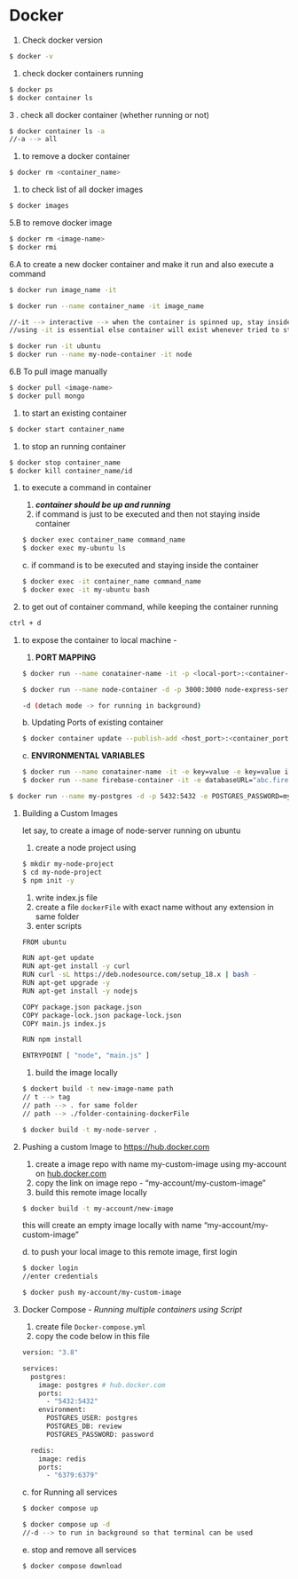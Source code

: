 # Docker

1. Check docker version

```bash
$ docker -v
```

1. check docker containers running

```bash
$ docker ps
$ docker container ls
```

3 . check all docker container (whether running or not)

```bash
$ docker container ls -a
//-a --> all
```

1. to remove a docker container

```bash
$ docker rm <container_name>
```

1. to check list of all docker images

```bash
$ docker images
```

5.B   to remove docker image 

```bash
$ docker rm <image-name>
$ docker rmi
```

6.A to create a new docker container and make it run and also execute a command

```bash
$ docker run image_name -it

$ docker run --name container_name -it image_name

//-it --> interactive --> when the container is spinned up, stay inside it
//using -it is essential else container will exist whenever tried to start

$ docker run -it ubuntu
$ docker run --name my-node-container -it node
```

6.B To pull image manually

```bash
$ docker pull <image-name>
$ docker pull mongo
```

1. to start  an existing container

```bash
$ docker start container_name
```

1. to stop an running container

```bash
$ docker stop container_name
$ docker kill container_name/id
```

1. to execute a command in container
    1. ***container should be up and running***
    2. if command is just to be executed and then not staying inside container
    
    ```bash
    $ docker exec container_name command_name
    $ docker exec my-ubuntu ls
    ```
    
    c. if command is to be executed and staying inside the container
    
    ```bash
    $ docker exec -it container_name command_name
    $ docker exec -it my-ubuntu bash
    ```
    
2. to  get out of container command, while keeping the container running

```bash
ctrl + d
```

1. to expose the container to local machine - 
    1. **PORT MAPPING**
    
    ```bash
    $ docker run --name conatainer-name -it -p <local-port>:<container-port> image-namge
    
    $ docker run --name node-container -d -p 3000:3000 node-express-server
    
    -d (detach mode -> for running in background)
    ```
    
    b. Updating Ports of existing container
    
    ```bash
    $ docker container update --publish-add <host_port>:<container_port> container_name_or_id
    
    ```
    
    c. **ENVIRONMENTAL VARIABLES**
    
    ```bash
    $ docker run --name conatainer-name -it -e key=value -e key=value image-namge
    $ docker run --name firebase-container -it -e databaseURL="abc.firebasedatabase.app" firebase
    ```
    

```bash
$ docker run --name my-postgres -d -p 5432:5432 -e POSTGRES_PASSWORD=mysecretpassword postgres
```

1. Building a Custom Images
    
    let say, to create a image of node-server running on ubuntu
    
    1. create a node project using
    
    ```bash
    $ mkdir my-node-project
    $ cd my-node-project
    $ npm init -y
    ```
    
    1. write index.js file
    2. create a file `dockerFile`  with exact name without any extension in same folder
    3. enter scripts
    
    ```bash
    FROM ubuntu
    
    RUN apt-get update
    RUN apt-get install -y curl
    RUN curl -sL https://deb.nodesource.com/setup_18.x | bash -
    RUN apt-get upgrade -y
    RUN apt-get install -y nodejs
    
    COPY package.json package.json
    COPY package-lock.json package-lock.json
    COPY main.js index.js
    
    RUN npm install
    
    ENTRYPOINT [ "node", "main.js" ]
    ```
    
    1. build the image locally
    
    ```bash
    $ dockert build -t new-image-name path
    // t --> tag
    // path --> . for same folder
    // path --> ./folder-containing-dockerFile
    ```
    
    ```bash
    $ docker build -t my-node-server .
    ```
    

1. Pushing a custom Image to https://hub.docker.com
    1. create a image repo with name my-custom-image using my-account on [hub.docker.com](http://hub.docker.com/)
    2. copy the link on image repo - “my-account/my-custom-image”
    3. build this remote image locally
    
    ```bash
    $ docker build -t my-account/new-image
    ```
    
    this will create an empty image locally with name “my-account/my-custom-image”
    
    d. to push your local image to this remote image, first login
    
    ```bash
    $ docker login
    //enter credentials
    
    $ docker push my-account/my-custom-image
    ```
    
2. Docker Compose - *Running multiple containers using Script*
    1. create file `Docker-compose.yml`
    2. copy the code below in this file
    
    ```bash
    version: "3.8"
    
    services: 
      postgres:
        image: postgres # hub.docker.com
        ports:
          - "5432:5432"
        environment:
          POSTGRES_USER: postgres
          POSTGRES_DB: review
          POSTGRES_PASSWORD: password
    
      redis:
        image: redis
        ports:
          - "6379:6379"
    ```
    
    c. for Running all services
    
    ```bash
    $ docker compose up
    
    $ docker compose up -d
    //-d --> to run in background so that terminal can be used
    ```
    
    e. stop and remove all services
    
    ```bash
    $ docker compose download
    ```